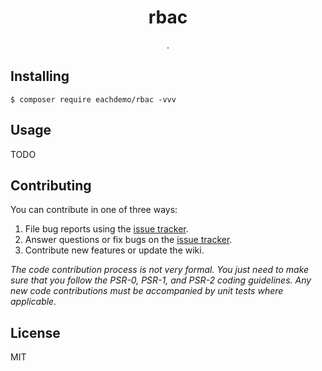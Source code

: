<h1 align="center"> rbac </h1>

<p align="center"> .</p>


## Installing

```shell
$ composer require eachdemo/rbac -vvv
```

## Usage

TODO

## Contributing

You can contribute in one of three ways:

1. File bug reports using the [issue tracker](https://github.com/eachdemo/rbac/issues).
2. Answer questions or fix bugs on the [issue tracker](https://github.com/eachdemo/rbac/issues).
3. Contribute new features or update the wiki.

_The code contribution process is not very formal. You just need to make sure that you follow the PSR-0, PSR-1, and PSR-2 coding guidelines. Any new code contributions must be accompanied by unit tests where applicable._

## License

MIT